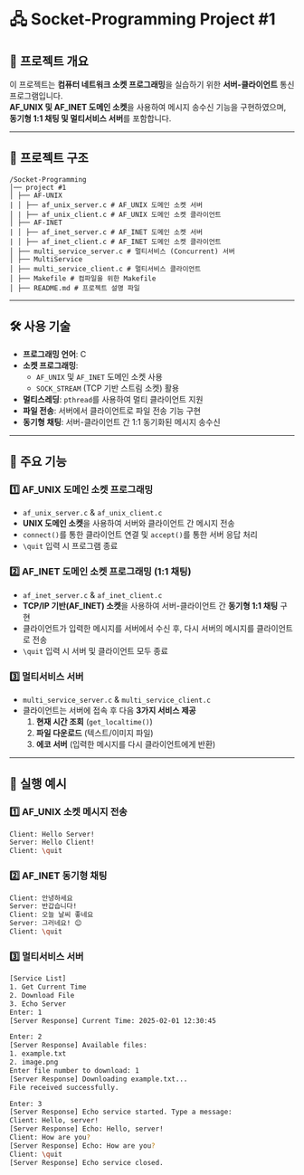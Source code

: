 # 🖧 Socket-Programming Project #1

## 📌 프로젝트 개요
이 프로젝트는 **컴퓨터 네트워크 소켓 프로그래밍**을 실습하기 위한 **서버-클라이언트** 통신 프로그램입니다.  
**AF_UNIX 및 AF_INET 도메인 소켓**을 사용하여 메시지 송수신 기능을 구현하였으며, **동기형 1:1 채팅 및 멀티서비스 서버**를 포함합니다.

---

## 📂 프로젝트 구조
```
/Socket-Programming
│── project #1
│ ├── AF-UNIX
| │ ├── af_unix_server.c # AF_UNIX 도메인 소켓 서버
│ | ├── af_unix_client.c # AF_UNIX 도메인 소켓 클라이언트
│ ├── AF-INET
| │ ├── af_inet_server.c # AF_INET 도메인 소켓 서버
| │ ├── af_inet_client.c # AF_INET 도메인 소켓 클라이언트
│ ├── multi_service_server.c # 멀티서비스 (Concurrent) 서버
│ ├── MultiService
│ ├── multi_service_client.c # 멀티서비스 클라이언트
│ ├── Makefile # 컴파일을 위한 Makefile
│ ├── README.md # 프로젝트 설명 파일
```

---

## 🛠 사용 기술
- **프로그래밍 언어**: C
- **소켓 프로그래밍**:
  - `AF_UNIX` 및 `AF_INET` 도메인 소켓 사용
  - `SOCK_STREAM` (TCP 기반 스트림 소켓) 활용
- **멀티스레딩**: `pthread`를 사용하여 멀티 클라이언트 지원
- **파일 전송**: 서버에서 클라이언트로 파일 전송 기능 구현
- **동기형 채팅**: 서버-클라이언트 간 1:1 동기화된 메시지 송수신

---

## 📜 주요 기능

### **1️⃣ AF_UNIX 도메인 소켓 프로그래밍**
- `af_unix_server.c` & `af_unix_client.c`
- **UNIX 도메인 소켓**을 사용하여 서버와 클라이언트 간 메시지 전송
- `connect()`를 통한 클라이언트 연결 및 `accept()`를 통한 서버 응답 처리
- `\quit` 입력 시 프로그램 종료

### **2️⃣ AF_INET 도메인 소켓 프로그래밍 (1:1 채팅)**
- `af_inet_server.c` & `af_inet_client.c`
- **TCP/IP 기반(AF_INET) 소켓**을 사용하여 서버-클라이언트 간 **동기형 1:1 채팅** 구현
- 클라이언트가 입력한 메시지를 서버에서 수신 후, 다시 서버의 메시지를 클라이언트로 전송
- `\quit` 입력 시 서버 및 클라이언트 모두 종료

### **3️⃣ 멀티서비스 서버**
- `multi_service_server.c` & `multi_service_client.c`
- 클라이언트는 서버에 접속 후 다음 **3가지 서비스 제공**
  1. **현재 시간 조회** (`get_localtime()`)
  2. **파일 다운로드** (텍스트/이미지 파일)
  3. **에코 서버** (입력한 메시지를 다시 클라이언트에게 반환)

---

## 📌 실행 예시
### **1️⃣ AF_UNIX 소켓 메시지 전송**
```bash
Client: Hello Server!
Server: Hello Client!
Client: \quit
```

### **2️⃣ AF_INET 동기형 채팅**
```bash
Client: 안녕하세요
Server: 반갑습니다!
Client: 오늘 날씨 좋네요
Server: 그러네요! 😊
Client: \quit
```

### **3️⃣ 멀티서비스 서버**
```bash
[Service List]
1. Get Current Time
2. Download File
3. Echo Server
Enter: 1
[Server Response] Current Time: 2025-02-01 12:30:45
```
```bash
Enter: 2
[Server Response] Available files:
1. example.txt
2. image.png
Enter file number to download: 1
[Server Response] Downloading example.txt...
File received successfully.
```
```bash
Enter: 3
[Server Response] Echo service started. Type a message:
Client: Hello, server!
[Server Response] Echo: Hello, server!
Client: How are you?
[Server Response] Echo: How are you?
Client: \quit
[Server Response] Echo service closed.
```
